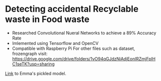 # Detecting accidental Recyclable waste in Food waste
- Researched Convolutional Nueral Networks to achieve a 89% Accuracy Rate
- Imlemented using Tensorflow and OpenCV
- Compatible with Raspberry Pi
For other files such as dataset, frozengraph visit: https://drive.google.com/drive/folders/1vO94qGJdzNiAdjEonIRZmjFplHC1seTK?usp=sharing

[Link](https://drive.google.com/file/d/1a5zfIeoo2MNlNQWhjZnNpEHmi0p-5Cxk/view?usp=sharing) to Emma's pickled model.

